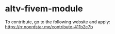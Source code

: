 # altv-fivem-module

To contribute, go to the following website and apply:
https://rr.noordstar.me/contribute-411b2c7b
